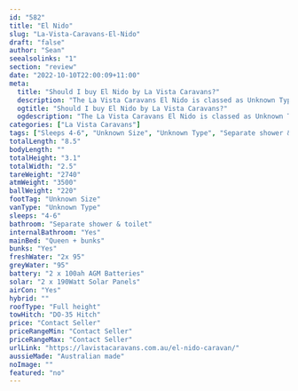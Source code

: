 ```yaml
---
id: "582"
title: "El Nido"
slug: "La-Vista-Caravans-El-Nido"
draft: "false"
author: "Sean"
seealsolinks: "1"
section: "review"
date: "2022-10-10T22:00:09+11:00"
meta:
  title: "Should I buy El Nido by La Vista Caravans?"
  description: "The La Vista Caravans El Nido is classed as Unknown Type, and sleeps 4-6 people. It is Australian made and comes in at Unknown Size. It generally has Separate shower & toilet."
  ogtitle: "Should I buy El Nido by La Vista Caravans?"
  ogdescription: "The La Vista Caravans El Nido is classed as Unknown Type, and sleeps 4-6 people. It is Australian made and comes in at Unknown Size. It generally has Separate shower & toilet."
categories: ["La Vista Caravans"]
tags: ["Sleeps 4-6", "Unknown Size", "Unknown Type", "Separate shower & toilet", "Full height", "Price Unknown", "Australian made"]
totalLength: "8.5"
bodyLength: ""
totalHeight: "3.1"
totalWidth: "2.5"
tareWeight: "2740"
atmWeight: "3500"
ballWeight: "220"
footTag: "Unknown Size"
vanType: "Unknown Type"
sleeps: "4-6"
bathroom: "Separate shower & toilet"
internalBathroom: "Yes"
mainBed: "Queen + bunks"
bunks: "Yes"
freshWater: "2x 95"
greyWater: "95"
battery: "2 x 100ah AGM Batteries"
solar: "2 x 190Watt Solar Panels"
airCon: "Yes"
hybrid: ""
roofType: "Full height"
towHitch: "DO-35 Hitch"
price: "Contact Seller"
priceRangeMin: "Contact Seller"
priceRangeMax: "Contact Seller"
urlLink: "https://lavistacaravans.com.au/el-nido-caravan/"
aussieMade: "Australian made"
noImage: ""
featured: "no"
---
```

